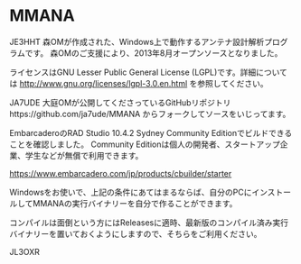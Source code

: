 MMANA
=====

JE3HHT 森OMが作成された、Windows上で動作するアンテナ設計解析プログラムです。
森OMのご支援により、2013年8月オープンソースとなりました。

ライセンスはGNU Lesser Public General License (LGPL)です。詳細については
http://www.gnu.org/licenses/lgpl-3.0.en.html
を参照してください。

JA7UDE 大庭OMが公開してくださっているGitHubリポジトリhttps://github.com/ja7ude/MMANA
からフォークしてソースをいじってます。

EmbarcaderoのRAD Studio 10.4.2 Sydney Community Editionでビルドできることを確認しました。
Community Editionは個人の開発者、スタートアップ企業、学生などが無償で利用できます。

https://www.embarcadero.com/jp/products/cbuilder/starter

Windowsをお使いで、上記の条件にあてはまるならば、自分のPCにインストールしてMMANAの実行バイナリーを自分で作ることができます。

コンパイルは面倒という方にはReleasesに適時、最新版のコンパイル済み実行バイナリーを置いておくようにしますので、そちらをご利用ください。

JL3OXR

